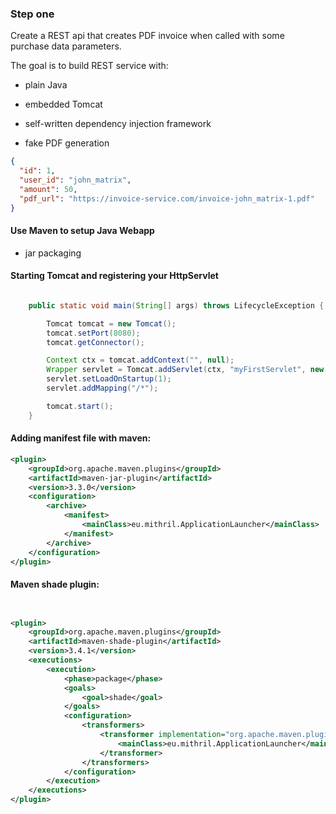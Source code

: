 
### Step one

Create a REST api that creates PDF invoice when called with some purchase data parameters.

The goal is to build REST service with:

* plain Java

* embedded Tomcat

* self-written dependency injection framework

* fake PDF generation

```json
{
  "id": 1,
  "user_id": "john_matrix",
  "amount": 50,
  "pdf_url": "https://invoice-service.com/invoice-john_matrix-1.pdf"
}
```

#### Use Maven to setup Java Webapp

* jar packaging


#### Starting Tomcat and registering your HttpServlet

```java

    public static void main(String[] args) throws LifecycleException {

        Tomcat tomcat = new Tomcat();
        tomcat.setPort(8080);
        tomcat.getConnector();

        Context ctx = tomcat.addContext("", null);
        Wrapper servlet = Tomcat.addServlet(ctx, "myFirstServlet", new MyFirstServlet());
        servlet.setLoadOnStartup(1);
        servlet.addMapping("/*");

        tomcat.start();
    }
```

#### Adding manifest file with maven:

```xml
<plugin>
    <groupId>org.apache.maven.plugins</groupId>
    <artifactId>maven-jar-plugin</artifactId>
    <version>3.3.0</version>
    <configuration>
        <archive>
            <manifest>
                <mainClass>eu.mithril.ApplicationLauncher</mainClass>
            </manifest>
        </archive>
    </configuration>
</plugin>
```

#### Maven shade plugin:

```xml


<plugin>
    <groupId>org.apache.maven.plugins</groupId>
    <artifactId>maven-shade-plugin</artifactId>
    <version>3.4.1</version>
    <executions>
        <execution>
            <phase>package</phase>
            <goals>
                <goal>shade</goal>
            </goals>
            <configuration>
                <transformers>
                    <transformer implementation="org.apache.maven.plugins.shade.resource.ManifestResourceTransformer">
                        <mainClass>eu.mithril.ApplicationLauncher</mainClass>
                    </transformer>
                </transformers>
            </configuration>
        </execution>
    </executions>
</plugin>


```